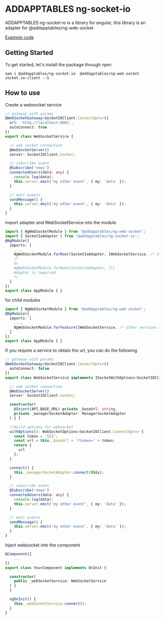 # ADDAPPTABLES ng-socket-io
ADDAPPTABLES ng-socket-io is a library for angular,
this library is an adapter for @addapptables/ng-web-socket

[Example code](https://stackblitz.com/edit/angular-notifier)

## Getting Started
To get started, let's install the package through npm:

```
npm i @addapptables/ng-socket-io  @addapptables/ng-web-socket socket.io-client --S
```

## How to use

Create a websocket service

```typescript
// gateway with params
@WebSocketGateway<SocketIOClient.ConnectOpts>({
  url: 'http://localhost:8081',
  autoConnect: true
})
export class WebSocketService {

  // web socket connection
  @WebSocketServer()
  server: SocketIOClient.Socket;

  // subscribe event
  @Subscribe('news')
  connectedUsers(data: any) {
    console.log(data);
    this.server.emit('my other event', { my: 'data' });
  }

  // emit events
  sendMessage() {
    this.server.emit('my other event', { my: 'data' });
  }
}
```

import adapter and WebSocketService into the module

```typescript
import { NgWebSocketModule } from '@addapptables/ng-web-socket';
import { SocketIoAdapter } from '@addapptables/ng-socket-io';
@NgModule({
  imports: [
    ...,
    NgWebSocketModule.forRoot(SocketIoAdapter, [WebSocketService, /* other services socket here*/])
    /*
    Or
    NgWebSocketModule.forRoot(SocketIoAdapter, [])
    Adapter is required
    */
  ]
})
export class AppModule { }
```

for child modules

```typescript
import { NgWebSocketModule } from '@addapptables/ng-web-socket';
@NgModule({
  imports: [
    ...,
    NgWebSocketModule.forFeature([WebSocketService, /* other services socket here*/])
  ]
})
export class AppModule { }
```

If you require a service to obtain the url, you can do the following

```typescript
// gateway with params
@WebSocketGateway<SocketIOClient.ConnectOpts>({
  autoConnect: false
})
export class WebSocketService implements ISocketWithOptions<SocketIOClient.ConnectOpts> {

  // web socket connection
  @WebSocketServer()
  server: SocketIOClient.Socket;

  constructor(
    @Inject(API_BASE_URL) private _baseUrl: string,
    private _managerSocketAdapter: ManagerSocketAdapter
  ) { }

  //build options for websocket
  withOptions(): WebSocketOptions<SocketIOClient.ConnectOpts> {
    const token = '123';
    const url = this._baseUrl + '?token=' + token;
    return {
      url
    };
  }

  connect() {
    this._managerSocketAdapter.connect(this);
  }

  // subscribe event
  @Subscribe('news')
  connectedUsers(data: any) {
    console.log(data);
    this.server.emit('my other event', { my: 'data' });
  }

  // emit events
  sendMessage() {
    this.server.emit('my other event', { my: 'data' });
  }
}
```

Inject websocket into the component

```typescript
@Component({
    ...
})
export class YourComponent implements OnInit {

  constructor(
    public _webSocketService: WebSocketService
  ) {
  }

  ngOnInit() {
    this._webSocketService.connect();
  }
}
```
